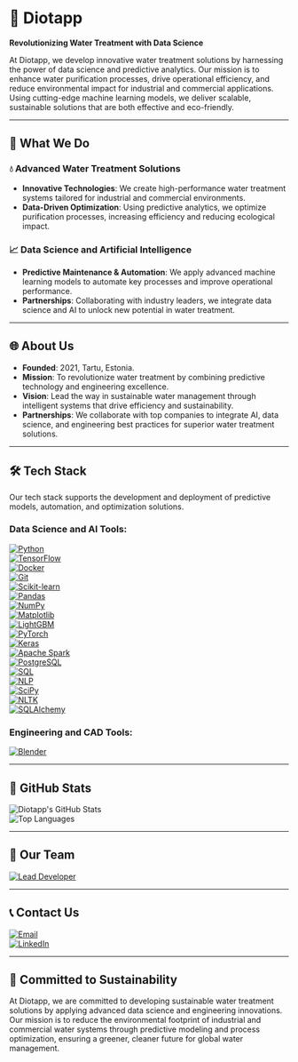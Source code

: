 # 🌊 Diotapp

**Revolutionizing Water Treatment with Data Science**

At Diotapp, we develop innovative water treatment solutions by harnessing the power of data science and predictive analytics. Our mission is to enhance water purification processes, drive operational efficiency, and reduce environmental impact for industrial and commercial applications. Using cutting-edge machine learning models, we deliver scalable, sustainable solutions that are both effective and eco-friendly.

---

## 🔧 What We Do

### 💧 Advanced Water Treatment Solutions

- **Innovative Technologies**: We create high-performance water treatment systems tailored for industrial and commercial environments.
- **Data-Driven Optimization**: Using predictive analytics, we optimize purification processes, increasing efficiency and reducing ecological impact.

### 📈 Data Science and Artificial Intelligence

- **Predictive Maintenance & Automation**: We apply advanced machine learning models to automate key processes and improve operational performance.
- **Partnerships**: Collaborating with industry leaders, we integrate data science and AI to unlock new potential in water treatment.

---

## 🌐 About Us

- **Founded**: 2021, Tartu, Estonia.
- **Mission**: To revolutionize water treatment by combining predictive technology and engineering excellence.
- **Vision**: Lead the way in sustainable water management through intelligent systems that drive efficiency and sustainability.
- **Partnerships**: We collaborate with top companies to integrate AI, data science, and engineering best practices for superior water treatment solutions.

---

## 🛠 Tech Stack

Our tech stack supports the development and deployment of predictive models, automation, and optimization solutions.

### Data Science and AI Tools:

[![Python](https://img.shields.io/badge/Python-3776AB?style=for-the-badge&logo=python&logoColor=white)](https://www.python.org/)  
[![TensorFlow](https://img.shields.io/badge/TensorFlow-FF6F00?style=for-the-badge&logo=tensorflow&logoColor=white)](https://www.tensorflow.org/)  
[![Docker](https://img.shields.io/badge/Docker-2496ED?style=for-the-badge&logo=docker&logoColor=white)](https://www.docker.com/)  
[![Git](https://img.shields.io/badge/Git-F05032?style=for-the-badge&logo=git&logoColor=white)](https://git-scm.com/)  
[![Scikit-learn](https://img.shields.io/badge/Scikit--learn-F7931E?style=for-the-badge&logo=scikit-learn&logoColor=white)](https://scikit-learn.org/)  
[![Pandas](https://img.shields.io/badge/Pandas-150458?style=for-the-badge&logo=pandas&logoColor=white)](https://pandas.pydata.org/)  
[![NumPy](https://img.shields.io/badge/NumPy-013243?style=for-the-badge&logo=numpy&logoColor=white)](https://numpy.org/)  
[![Matplotlib](https://img.shields.io/badge/Matplotlib-11557C?style=for-the-badge&logo=matplotlib&logoColor=white)](https://matplotlib.org/)  
[![LightGBM](https://img.shields.io/badge/LightGBM-02457A?style=for-the-badge&logo=lightgbm&logoColor=white)](https://lightgbm.readthedocs.io/)  
[![PyTorch](https://img.shields.io/badge/PyTorch-EE4C2C?style=for-the-badge&logo=pytorch&logoColor=white)](https://pytorch.org/)  
[![Keras](https://img.shields.io/badge/Keras-D00000?style=for-the-badge&logo=keras&logoColor=white)](https://keras.io/)  
[![Apache Spark](https://img.shields.io/badge/Apache%20Spark-E25A1C?style=for-the-badge&logo=apachespark&logoColor=white)](https://spark.apache.org/)  
[![PostgreSQL](https://img.shields.io/badge/PostgreSQL-336791?style=for-the-badge&logo=postgresql&logoColor=white)](https://www.postgresql.org/)  
[![SQL](https://img.shields.io/badge/SQL-4479A1?style=for-the-badge&logo=Microsoft%20SQL%20Server&logoColor=white)](https://www.microsoft.com/en-us/sql-server)  
[![NLP](https://img.shields.io/badge/NLP-008080?style=for-the-badge&logo=ai&logoColor=white)](https://en.wikipedia.org/wiki/Natural_language_processing)  
[![SciPy](https://img.shields.io/badge/SciPy-8CAAE6?style=for-the-badge&logo=scipy&logoColor=white)](https://scipy.org/)  
[![NLTK](https://img.shields.io/badge/NLTK-003A70?style=for-the-badge&logo=python&logoColor=white)](https://www.nltk.org/)  
[![SQLAlchemy](https://img.shields.io/badge/SQLAlchemy-CC0000?style=for-the-badge&logo=databricks&logoColor=white)](https://www.sqlalchemy.org/)

### Engineering and CAD Tools:

[![Blender](https://img.shields.io/badge/Blender-F5792A?style=for-the-badge&logo=blender&logoColor=white)](https://www.blender.org/)  

---

## 🌟 GitHub Stats

![Diotapp's GitHub Stats](https://github-readme-stats.vercel.app/api?username=diotapp&show_icons=true&theme=radical)  
![Top Languages](https://github-readme-stats.vercel.app/api/top-langs/?username=diotapp&layout=compact&theme=radical)

---

## 🌟 Our Team

[![Lead Developer](https://img.shields.io/badge/Lead%20Developer-OKHKO-blue?style=for-the-badge&logo=github&logoColor=white)](https://github.com/okhko)

---

## 📞 Contact Us

[![Email](https://img.shields.io/badge/Email-diotapp@gmail.com-D14836?style=for-the-badge&logo=gmail&logoColor=white)](mailto:diotapp@gmail.com)  
[![LinkedIn](https://img.shields.io/badge/LinkedIn-DIOTAPP-0077B5?style=for-the-badge&logo=linkedin&logoColor=white)](https://www.linkedin.com/company/diotapp/)

---

## 🌱 Committed to Sustainability

At Diotapp, we are committed to developing sustainable water treatment solutions by applying advanced data science and engineering innovations. Our mission is to reduce the environmental footprint of industrial and commercial water systems through predictive modeling and process optimization, ensuring a greener, cleaner future for global water management.
